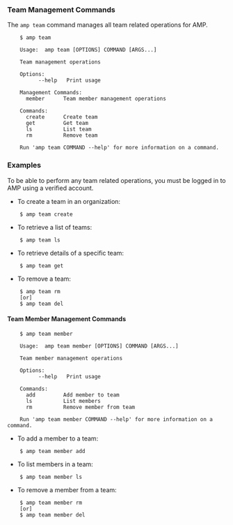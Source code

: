 ### Team Management Commands

The `amp team` command manages all team related operations for AMP.

```
    $ amp team

    Usage:	amp team [OPTIONS] COMMAND [ARGS...]

    Team management operations

    Options:
          --help   Print usage

    Management Commands:
      member      Team member management operations

    Commands:
      create      Create team
      get         Get team
      ls          List team
      rm          Remove team

    Run 'amp team COMMAND --help' for more information on a command.
```

### Examples

To be able to perform any team related operations, you must be logged in to AMP using a verified account.

* To create a team in an organization:
```
    $ amp team create
```

* To retrieve a list of teams:
```
    $ amp team ls
```

* To retrieve details of a specific team:
```
    $ amp team get
```

* To remove a team:
```
    $ amp team rm
    [or]
    $ amp team del
```

#### Team Member Management Commands

```
    $ amp team member

    Usage:	amp team member [OPTIONS] COMMAND [ARGS...]

    Team member management operations

    Options:
          --help   Print usage

    Commands:
      add         Add member to team
      ls          List members
      rm          Remove member from team

    Run 'amp team member COMMAND --help' for more information on a command.
```

* To add a member to a team:
```
    $ amp team member add
```

* To list members in a team:
```
    $ amp team member ls
```

* To remove a member from a team:
```
    $ amp team member rm
    [or]
    $ amp team member del
```
